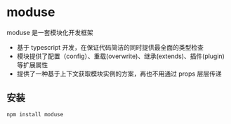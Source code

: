 # moduse

moduse 是一套模块化开发框架

- 基于 typescript 开发，在保证代码简洁的同时提供最全面的类型检查
- 模块提供了配置（config）、重载(overwrite)、继承(extends)、插件(plugin)等扩展属性
- 提供了一种基于上下文获取模块实例的方案，再也不用通过 props 层层传递

## 安装

```
npm install moduse
```
